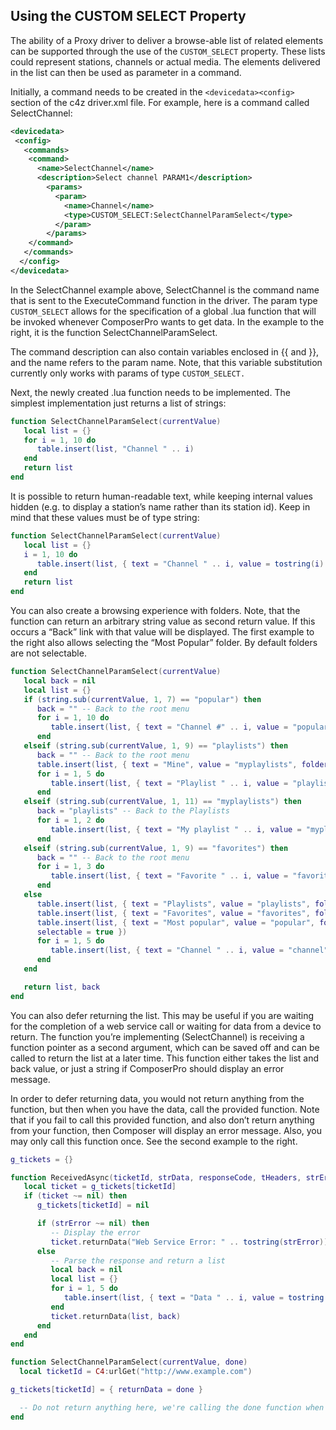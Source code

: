 ## Using the CUSTOM SELECT Property

The ability of a Proxy driver to deliver a browse-able list of related elements can be supported through the use of the `CUSTOM_SELECT` property. These lists could represent stations, channels or actual media. The elements delivered in the list can then be used as parameter in a command.

Initially, a command needs to be created in the `<devicedata><config>` section of the c4z driver.xml file. For example, here is a command called SelectChannel:

```xml
<devicedata>
 <config>
   <commands>
    <command>
      <name>SelectChannel</name>
      <description>Select channel PARAM1</description> 
        <params> 
          <param>
            <name>Channel</name> 
            <type>CUSTOM_SELECT:SelectChannelParamSelect</type> 
          </param>
        </params>
    </command>
   </commands>
  </config>
</devicedata>
```

In the SelectChannel example above, SelectChannel is the command name that is sent to the ExecuteCommand function in the driver. The param type `CUSTOM_SELECT` allows for the specification of a global .lua function that will be invoked whenever ComposerPro wants to get data. In the example to the right, it is the function SelectChannelParamSelect.

The command description can also contain variables enclosed in {{ and }}, and the name refers to the param name.
Note, that this variable substitution currently only works with params of type `CUSTOM_SELECT.`

Next, the newly created .lua function needs to be implemented. The simplest implementation just returns a list of strings:

```lua
function SelectChannelParamSelect(currentValue)
   local list = {}
   for i = 1, 10 do
      table.insert(list, "Channel " .. i)
   end
   return list
end
```

It is possible to return human-readable text, while keeping internal values hidden (e.g. to display a station’s name rather than its station id). Keep in mind that these values must be of type string:

```lua
function SelectChannelParamSelect(currentValue)
   local list = {}
   i = 1, 10 do
      table.insert(list, { text = "Channel " .. i, value = tostring(i) })
   end
   return list
end
```

You can also create a browsing experience with folders. Note, that the function can return an arbitrary string value as second return value. If this occurs a “Back” link with that value will be displayed. The first example to the right also allows selecting the “Most Popular” folder. By default folders are not selectable.

```lua
function SelectChannelParamSelect(currentValue)
   local back = nil
   local list = {}
   if (string.sub(currentValue, 1, 7) == "popular") then
      back = "" -- Back to the root menu
      for i = 1, 10 do
         table.insert(list, { text = "Channel #" .. i, value = "popular" .. i })
      end
   elseif (string.sub(currentValue, 1, 9) == "playlists") then
      back = "" -- Back to the root menu
      table.insert(list, { text = "Mine", value = "myplaylists", folder = true })
      for i = 1, 5 do
         table.insert(list, { text = "Playlist " .. i, value = "playlists" .. i })
      end
   elseif (string.sub(currentValue, 1, 11) == "myplaylists") then
      back = "playlists" -- Back to the Playlists
      for i = 1, 2 do
         table.insert(list, { text = "My playlist " .. i, value = "myplaylists" .. i })
      end
   elseif (string.sub(currentValue, 1, 9) == "favorites") then
      back = "" -- Back to the root menu
      for i = 1, 3 do
         table.insert(list, { text = "Favorite " .. i, value = "favorites" .. i })
      end
   else
      table.insert(list, { text = "Playlists", value = "playlists", folder = true })
      table.insert(list, { text = "Favorites", value = "favorites", folder = true })
      table.insert(list, { text = "Most popular", value = "popular", folder = true,
      selectable = true })
      for i = 1, 5 do
         table.insert(list, { text = "Channel " .. i, value = "channel" .. i })
      end
   end

   return list, back
end
```

You can also defer returning the list. This may be useful if you are waiting for the completion of a web service call or waiting for data from a device to return. The function you’re implementing (SelectChannel) is receiving a function pointer as a second argument, which can be saved off and can be called to return the list at a later time. This function either takes the list and back value, or just a string if ComposerPro should display an error message.

In order to defer returning data, you would not return anything from the function, but then when you have the data, call the provided function. Note that if you fail to call this provided function, and also don’t return anything from your function, then Composer will display an error message. Also, you may only call this function once. See the second example to the right.

```lua
g_tickets = {}

function ReceivedAsync(ticketId, strData, responseCode, tHeaders, strError)
   local ticket = g_tickets[ticketId]
   if (ticket ~= nil) then
      g_tickets[ticketId] = nil

      if (strError ~= nil) then
         -- Display the error
         ticket.returnData("Web Service Error: " .. tostring(strError))
      else
         -- Parse the response and return a list
         local back = nil
         local list = {}
         for i = 1, 5 do
            table.insert(list, { text = "Data " .. i, value = tostring(i) })
         end
         ticket.returnData(list, back)
      end
   end
end

function SelectChannelParamSelect(currentValue, done)
  local ticketId = C4:urlGet("http://www.example.com")

g_tickets[ticketId] = { returnData = done }

  -- Do not return anything here, we're calling the done function when we have data
end
```
